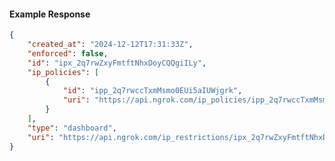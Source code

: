 <!-- Code generated for API Clients. DO NOT EDIT. -->

#### Example Response

```json
{
	"created_at": "2024-12-12T17:31:33Z",
	"enforced": false,
	"id": "ipx_2q7rwZxyFmtftNhxDoyCQQgiILy",
	"ip_policies": [
		{
			"id": "ipp_2q7rwccTxmMsmo0EUi5aIUWjgrk",
			"uri": "https://api.ngrok.com/ip_policies/ipp_2q7rwccTxmMsmo0EUi5aIUWjgrk"
		}
	],
	"type": "dashboard",
	"uri": "https://api.ngrok.com/ip_restrictions/ipx_2q7rwZxyFmtftNhxDoyCQQgiILy"
}
```
